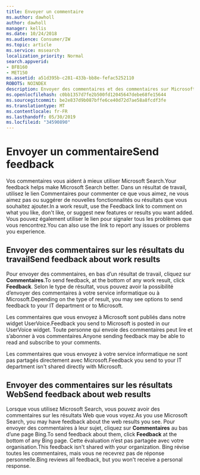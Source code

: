 ```yaml
---
title: Envoyer un commentaire
ms.author: dawholl
author: dawholl
manager: kellis
ms.date: 10/24/2018
ms.audience: Consumer/IW
ms.topic: article
ms.service: mssearch
localization_priority: Normal
search.appverid:
- BFB160
- MET150
ms.assetid: a51d395b-c281-433b-bb8e-fefac5252110
ROBOTS: NOINDEX
description: Envoyer des commentaires et des commentaires sur Microsoft Search à votre service informatique ou à Microsoft
ms.openlocfilehash: c0bb1357d7fe2b500fd12045647debe68fe15644
ms.sourcegitcommit: be2e837d9b087bffe6ce40d72d7ae58a8fcdf3fe
ms.translationtype: MT
ms.contentlocale: fr-FR
ms.lasthandoff: 05/30/2019
ms.locfileid: "34590890"
---
```

# <a name="send-feedback"></a><span data-ttu-id="5a554-103">Envoyer un commentaire</span><span class="sxs-lookup"><span data-stu-id="5a554-103">Send feedback</span></span>

<span data-ttu-id="5a554-104">Vos commentaires vous aident à mieux utiliser Microsoft Search.</span><span class="sxs-lookup"><span data-stu-id="5a554-104">Your feedback helps make Microsoft Search better.</span></span> <span data-ttu-id="5a554-105">Dans un résultat de travail, utilisez le lien Commentaires pour commenter ce que vous aimez, ne vous aimez pas ou suggérer de nouvelles fonctionnalités ou résultats que vous souhaitez ajouter.</span><span class="sxs-lookup"><span data-stu-id="5a554-105">In a work result, use the Feedback link to comment on what you like, don't like, or suggest new features or results you want added.</span></span> <span data-ttu-id="5a554-106">Vous pouvez également utiliser le lien pour signaler tous les problèmes que vous rencontrez.</span><span class="sxs-lookup"><span data-stu-id="5a554-106">You can also use the link to report any issues or problems you experience.</span></span>
  
## <a name="send-feedback-about-work-results"></a><span data-ttu-id="5a554-107">Envoyer des commentaires sur les résultats du travail</span><span class="sxs-lookup"><span data-stu-id="5a554-107">Send feedback about work results</span></span>

<span data-ttu-id="5a554-108">Pour envoyer des commentaires, en bas d’un résultat de travail, cliquez sur **Commentaires**.</span><span class="sxs-lookup"><span data-stu-id="5a554-108">To send feedback, at the bottom of any work result, click **Feedback**.</span></span> <span data-ttu-id="5a554-109">Selon le type de résultat, vous pouvez avoir la possibilité d’envoyer des commentaires à votre service informatique ou à Microsoft.</span><span class="sxs-lookup"><span data-stu-id="5a554-109">Depending on the type of result, you may see options to send feedback to your IT department or to Microsoft.</span></span>
  
<span data-ttu-id="5a554-110">Les commentaires que vous envoyez à Microsoft sont publiés dans notre widget UserVoice.</span><span class="sxs-lookup"><span data-stu-id="5a554-110">Feedback you send to Microsoft is posted in our UserVoice widget.</span></span> <span data-ttu-id="5a554-111">Toute personne qui envoie des commentaires peut lire et s’abonner à vos commentaires.</span><span class="sxs-lookup"><span data-stu-id="5a554-111">Anyone sending feedback may be able to read and subscribe to your comments.</span></span>
  
<span data-ttu-id="5a554-112">Les commentaires que vous envoyez à votre service informatique ne sont pas partagés directement avec Microsoft.</span><span class="sxs-lookup"><span data-stu-id="5a554-112">Feedback you send to your IT department isn't shared directly with Microsoft.</span></span>
  
## <a name="send-feedback-about-web-results"></a><span data-ttu-id="5a554-113">Envoyer des commentaires sur les résultats Web</span><span class="sxs-lookup"><span data-stu-id="5a554-113">Send feedback about web results</span></span>

<span data-ttu-id="5a554-114">Lorsque vous utilisez Microsoft Search, vous pouvez avoir des commentaires sur les résultats Web que vous voyez.</span><span class="sxs-lookup"><span data-stu-id="5a554-114">As you use Microsoft Search, you may have feedback about the web results you see.</span></span> <span data-ttu-id="5a554-115">Pour envoyer des commentaires à leur sujet, cliquez sur **Commentaires** au bas d’une page Bing.</span><span class="sxs-lookup"><span data-stu-id="5a554-115">To send feedback about them, click **Feedback** at the bottom of any Bing page.</span></span> <span data-ttu-id="5a554-116">Cette évaluation n’est pas partagée avec votre organisation.</span><span class="sxs-lookup"><span data-stu-id="5a554-116">This feedback isn't shared with your organization.</span></span> <span data-ttu-id="5a554-117">Bing révise toutes les commentaires, mais vous ne recevrez pas de réponse personnelle.</span><span class="sxs-lookup"><span data-stu-id="5a554-117">Bing reviews all feedback, but you won't receive a personal response.</span></span> 

  

